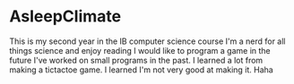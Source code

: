 # AsleepClimate
This is my second year in the IB computer science course 
I'm a nerd for all things science and enjoy reading 
I would like to program a game in the future
I've worked on small programs in the past. 
I learned a lot from making a tictactoe game. I learned I'm not very good at making it. Haha 

